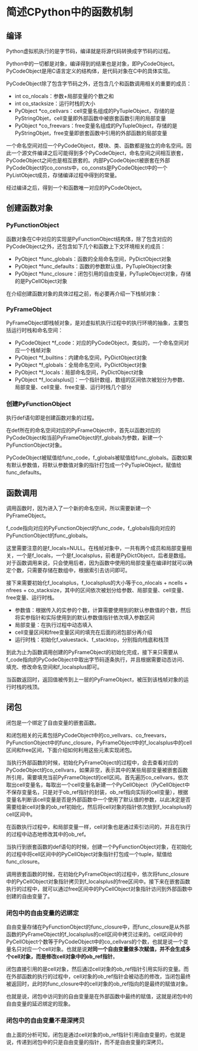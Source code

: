 # 简述CPython中的函数机制

## 编译

Python虚拟机执行的是字节码，编译就是将源代码转换成字节码的过程。

Python中的一切都是对象，编译得到的结果也是对象，即PyCodeObject。PyCodeObject是用C语言定义的结构体，是代码对象在C中的具体实现。

PyCodeObject除了包含字节码之外，还包含几个和函数调用相关的重要的成员：

* int co_nlocals：参数+局部变量的个数之和
* int co_stacksize：运行时栈的大小
* PyObject *co_cellvars：cell变量名组成的PyTupleObject，存储的是PyStringObjet，cell变量即外部函数中被嵌套函数引用的局部变量
* PyObject *co_freevars：free变量名组成的PyTupleObject，存储的是PyStringObjet，free变量即嵌套函数中引用的外部函数的局部变量

一个命名空间对应一个PyCodeObject，模块、类、函数都是独立的命名空间。因此一个源文件编译之后可能得到多个PyCodeObject，命名空间之间相互嵌套，PyCodeObject之间也是相互嵌套的。内部PyCodeObject被嵌套在外部PyCodeObject的co_consts中，co_consts是PyCodeObject中的一个PyListObject成员，存储编译过程中得到的常量。

经过编译之后，得到一个和函数唯一对应的PyCodeObject。

## 创建函数对象

### PyFunctionObject

函数对象在C中对应的实现是PyFunctionObject结构体，除了包含对应的PyCodeObject之外，还包含如下几个和函数上下文环境相关的成员：

* PyObject *func_globals：函数的全局命名空间，PyDictObject对象
* PyObject *func_defaults：函数的参数默认值，PyTupleObject对象
* PyObject *func_closure：闭包引用的自由变量，PyTupleObject对象，存储的是PyCellObject对象

在介绍创建函数对象的具体过程之前，有必要再介绍一下栈帧对象：

### PyFrameObject

PyFrameObject即栈帧对象，是对虚拟机执行过程中的执行环境的抽象，主要包括运行时栈和命名空间：

* PyCodeObject *f_code：对应的PyCodeObject，类似的，一个命名空间对应一个栈帧对象
* PyObject *f_builtins：内建命名空间，PyDictObject对象
* PyObject *f_globals：全局命名空间，PyDictObject对象
* PyObject *f_locals：局部命名空间，PyDictObject对象
* PyObject *f_localsplus[]：一个指针数组，数组的区间依次被划分为参数、局部变量、cell变量、free变量、运行时栈几个部分

### 创建PyFunctionObject

执行def语句即是创建函数对象的过程。

在def所在的命名空间对应的PyFrameObject中，首先以函数对应的PyCodeObject和当前PyFrameObject的f_globals为参数，新建一个PyFunctionObject对象。

PyCodeObject被赋值给func_code，f_globals被赋值给func_globals。函数如果有默认参数值，将默认参数值对象的指针打包成一个PyTupleObject，赋值给func_defaults。

## 函数调用

调用函数时，因为进入了一个新的命名空间，所以需要新建一个PyFrameObject。

f_code指向对应的PyFunctionObject的func_code，f_globals指向对应的PyFunctionObject的func_globals。

这里需要注意的是f_locals=NULL。在栈帧对象中，一共有两个成员和局部变量相关，一个是f_locals，一个是f_localsplus，前者是PyDictObject，后者是数组。对于函数调用来说，只会使用后者，因为函数中使用的局部变量在编译时就可以确定个数，只需要存储在数组中，根据索引去访问即可。

接下来需要初始化f_localsplus，f_localsplus的大小等于co_nlocals + ncells + nfrees + co_stacksize，其中的区间依次被划分给参数、局部变量、cell变量、free变量、运行时栈。

* 参数值：根据传入的实参的个数，计算需要使用到的默认参数值的个数，然后将实参指针和实际使用到的默认参数值指针依次填入参数区间
* 局部变量：在执行过程中动态填入
* cell变量区间和free变量区间的填充在后面的闭包部分再介绍
* 运行时栈：初始化f_valuestack、f_stacktop，分别指向栈底和栈顶

到此为止为函数调用创建的PyFrameObject的初始化完成，接下来只需要从f_code指向的PyCodeObject中取出字节码逐条执行，并且根据需要动态访问、填充、修改命名空间和f_localsplus即可。

当函数返回时，返回值被传到上一层的PyFrameObject，被压到该栈帧对象的运行时栈的栈顶。

## 闭包

闭包是一个绑定了自由变量的嵌套函数。

和闭包相关的元素包括PyCodeObject中的co_vellvars、co_freevars，PyFunctionObject中的func_closure，PyFrameObject中的f_localsplus中的cell区间和free区间，下面介绍如何利用这些元素实现闭包。

当执行外部函数的时候，初始化PyFrameObject的过程中，会去查看对应的PyCodeObject的co_cellvars，如果非空，表示其中的某些局部变量被嵌套函数所引用，需要填充当前PyFrameObject的cell区间。首先遍历co_cellvars，依次取出cell变量名，每取出一个cell变量名新建一个PyCellObject（PyCellObject中不保存变量名，只是对于ob_ref指针的封装，ob_ref指向实际的cell变量），根据变量名判断该cell变量是否是外部函数中一个使用了默认值的参数，以此决定是否需要给新cell对象的ob_ref初始化，然后将cell对象的指针依次放到f_localsplus的cell区间中。

在函数执行过程中，和局部变量一样，cell对象也是通过索引访问的，并且在执行的过程中动态地修改其中的ob_ref。

当执行到嵌套函数的def语句的时候，创建一个PyFunctionObject对象，在初始化的过程中将cell区间中的PyCellObject对象指针打包成一个tuple，赋值给func_closure。

调用嵌套函数的时候，在初始化PyFrameObject的过程中，依次将func_closure中的PyCellObject对象指针拷贝到f_localsplus的free区间中。接下来在嵌套函数执行的过程中，就可以通过free区间中的PyCellObject对象指针访问到外部函数中创建的自由变量了。

### 闭包中的自由变量的迟绑定

自由变量存储在PyFunctionObject的func_closure中，而func_closure是从外部函数的PyFrameObject的f_localsplus的cell区间中拷贝过来的。cell区间中的PyCellObject个数等于PyCodeObject中的co_cellvars的个数，也就是说一个变量名只对应一个cell对象。也就是说**对同一个自由变量做多次赋值，并不会生成多个cell对象，而是修改cell对象中的ob_ref指针**。

闭包直接引用的是cell对象，然后通过cell对象的ob_ref指针引用实际的变量。而在外部函数的执行的过程中，cell对象的ob_ref指针会被动态的修改，当闭包最终被返回时，此时的func_closure中的cell对象的ob_ref指向的是最终的赋值对象。

也就是说，闭包中访问到的自由变量是在外部函数中最终的赋值，这就是闭包中的自由变量的延迟绑定的现象。

### 闭包中的自由变量不是深拷贝

由上面的分析可知，闭包是通过cell对象的ob_ref指针引用自由变量的，也就是说，传递到闭包中的只是自由变量的指针，而不是自由变量的深拷贝。